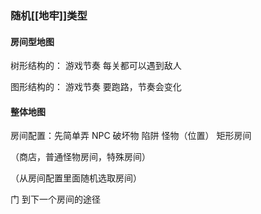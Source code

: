 ### 随机[[地牢]]类型

#### 房间型地图
树形结构的：
游戏节奏
每关都可以遇到敌人

图形结构的：
游戏节奏
要跑路，节奏会变化

#### 整体地图



房间配置：先简单弄
NPC
破坏物
陷阱
怪物（位置）
矩形房间

（商店，普通怪物房间，特殊房间）

（从房间配置里面随机选取房间）

门
到下一个房间的途径